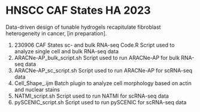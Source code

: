 # HNSCC CAF States HA 2023
Data-driven design of tunable hydrogels recapitulate fibroblast heterogeneity in cancer, [in preparation].

1. 230906 CAF States sc- and bulk RNA-seq Code.R
   Script used to analyze single cell and bulk RNA-seq data
2. ARACNe-AP_bulk_script.sh
   Script used to run ARACNe-AP for bulk RNA-seq data
3. ARACNe-AP_sc_script.sh
   Script used to run ARACNe-AP for scRNA-seq data
4. Cell_Shape_.ijm
   Batch plugin to analyze cell morphology based on actin and nuclear stains
5. NATMI_script.sh
   Script used to run NATMI for scRNA-seq data
6. pySCENIC_script.sh
   Script used to run pySCENIC for scRNA-seq data
